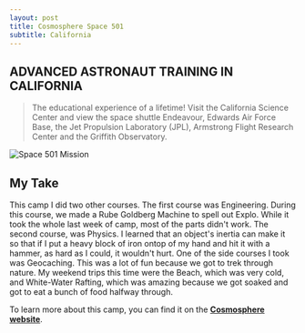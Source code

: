 ```yaml
---
layout: post
title: Cosmosphere Space 501
subtitle: California
---
```


## ADVANCED **ASTRONAUT TRAINING** IN CALIFORNIA

> The educational experience of a lifetime! Visit the California Science Center and view the space shuttle Endeavour, Edwards Air Force Base, the Jet Propulsion Laboratory (JPL), Armstrong Flight Research Center and the Griffith Observatory.

![Space 501 Mission](https://cosmo.org/assets/uploads/media/_gallery_constrained/501_8.jpg "Space 501 Mission")

## My Take

This camp I did two other courses. The first course was Engineering. During this course, we made a Rube Goldberg Machine to spell out Explo. While it took the whole last week of camp, most of the parts didn't work. The second course, was Physics. I learned that an object's inertia can make it so that if I put a heavy block of iron ontop of my hand and hit it with a hammer, as hard as I could, it wouldn't hurt. One of the side courses I took was Geocaching. This was a lot of fun because we got to trek through nature. My weekend trips this time were the Beach, which was very cold, and White-Water Rafting, which was amazing because we got soaked and got to eat a bunch of food halfway through.

To learn more about this camp, you can find it on the [**Cosmosphere website**](https://cosmo.org/education/camps/space-501).
